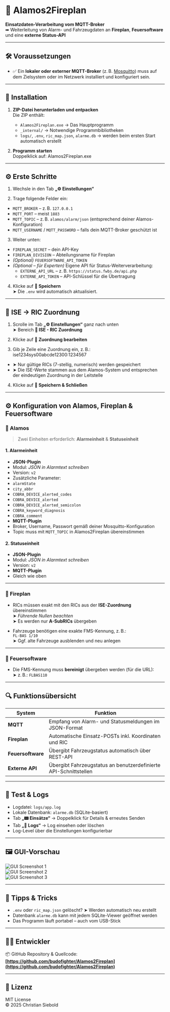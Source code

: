 # 🚨 Alamos2Fireplan

**Einsatzdaten-Verarbeitung vom MQTT-Broker**  
➡ Weiterleitung von Alarm- und Fahrzeugdaten an **Fireplan**, **Feuersoftware** und eine **externe Status-API**

---

## 🛠 Voraussetzungen

- ✅ Ein **lokaler oder externer MQTT-Broker** (z. B. [Mosquitto](https://mosquitto.org/)) muss auf dem Zielsystem oder im Netzwerk installiert und konfiguriert sein.

---

## 💾 Installation

1. **ZIP-Datei herunterladen und entpacken**  
   Die ZIP enthält:

   - `Alamos2Fireplan.exe` → Das Hauptprogramm
   - `_internal/` → Notwendige Programmbibliotheken
   - `logs/`, `.env`, `ric_map.json`, `alarme.db` → werden beim ersten Start automatisch erstellt

2. **Programm starten**  
   Doppelklick auf:
   Alamos2Fireplan.exe

   
---

## ⚙️ Erste Schritte

1. Wechsle in den Tab **„⚙️ Einstellungen“**

2. Trage folgende Felder ein:

- `MQTT_BROKER` – z. B. `127.0.0.1`  
- `MQTT_PORT` – meist `1883`
- `MQTT_TOPIC` – z. B. `alamos/alarm/json` (entsprechend deiner Alamos-Konfiguration)
- `MQTT_USERNAME` / `MQTT_PASSWORD` – falls dein MQTT-Broker geschützt ist

3. Weiter unten:

- `FIREPLAN_SECRET` – dein API-Key
- `FIREPLAN_DIVISION` – Abteilungsname für Fireplan
- *(Optional)* `FEUERSOFTWARE_API_TOKEN`
- *(Optional – für Experten)* Eigene API für Status-Weiterverarbeitung:
  - `EXTERNE_API_URL` – z. B. `https://status.fwbs.de/api.php`
  - `EXTERNE_API_TOKEN` – API-Schlüssel für die Übertragung

4. Klicke auf **💾 Speichern**  
➤ Die `.env` wird automatisch aktualisiert.

---

## 🔁 ISE → RIC Zuordnung

1. Scrolle im Tab **„⚙️ Einstellungen“** ganz nach unten  
➤ Bereich **🔁 ISE - RIC Zuordnung**

2. Klicke auf **📝 Zuordnung bearbeiten**

3. Gib je Zeile eine Zuordnung ein, z. B.:
ise1234sys00abcde12300:1234567


- ➤ Nur gültige RICs (7-stellig, numerisch) werden gespeichert
- ➤ Die ISE-Werte stammen aus dem Alamos-System und entsprechen der eindeutigen Zuordnung in der Leitstelle

4. Klicke auf **💾 Speichern & Schließen**

---

## ⚙️ Konfiguration von Alamos, Fireplan & Feuersoftware

### 🔸 Alamos

> Zwei Einheiten erforderlich: **Alarmeinheit** & **Statuseinheit**

#### 1. Alarmeinheit
- **JSON-Plugin**
- Modul: *JSON in Alarmtext schreiben*
- Version: `v2`
- Zusätzliche Parameter:
 - `alarmState`
 - `city_abbr`
 - `COBRA_DEVICE_alerted_codes`
 - `COBRA_DEVICE_alerted`
 - `COBRA_DEVICE_alerted_semicolon`
 - `COBRA_keyword_diagnosis`
 - `COBRA_comment`
- **MQTT-Plugin**
- Broker, Username, Passwort gemäß deiner Mosquitto-Konfiguration
- Topic muss mit `MQTT_TOPIC` in Alamos2Fireplan übereinstimmen

#### 2. Statuseinheit
- **JSON-Plugin**
- Modul: *JSON in Alarmtext schreiben*
- Version: `v2`
- **MQTT-Plugin**
- Gleich wie oben

---

### 🔸 Fireplan

- RICs müssen exakt mit den RICs aus der **ISE-Zuordnung** übereinstimmen  
➤ *Führende Nullen beachten*  
➤ Es werden nur **A-SubRICs** übergeben

- Fahrzeuge benötigen eine exakte FMS-Kennung, z. B.:  
`FL-BAS 1/10`  
➤ Ggf. alte Fahrzeuge ausblenden und neu anlegen

---

### 🔸 Feuersoftware

- Die FMS-Kennung muss **bereinigt** übergeben werden (für die URL):  
➤ z. B.: `FLBAS110`

---

## 🔍 Funktionsübersicht

| System            | Funktion                                                              |
|-------------------|-----------------------------------------------------------------------|
| **MQTT**          | Empfang von Alarm- und Statusmeldungen im JSON-Format                 |
| **Fireplan**      | Automatische Einsatz-POSTs inkl. Koordinaten und RIC                 |
| **Feuersoftware** | Übergibt Fahrzeugstatus automatisch über REST-API                    |
| **Externe API**   | Übergibt Fahrzeugstatus an benutzerdefinierte API-Schnittstellen     |

---

## 🧪 Test & Logs

- Logdatei: `logs/app.log`
- Lokale Datenbank: `alarme.db` (SQLite-basiert)
- Tab **„📟 Einsätze“** → Doppelklick für Details & erneutes Senden
- Tab **„📄 Logs“** → Log einsehen oder löschen
- Log-Level über die Einstellungen konfigurierbar

---

## 🖼 GUI-Vorschau

![GUI Screenshot 1](./resources/Screenshot1.png)  
![GUI Screenshot 2](./resources/Screenshot2.png)  
![GUI Screenshot 3](./resources/Screenshot3.png)

---

## 🧹 Tipps & Tricks

- `.env` oder `ric_map.json` gelöscht? ➤ Werden automatisch neu erstellt
- Datenbank `alarme.db` kann mit jedem SQLite-Viewer geöffnet werden
- Das Programm läuft portabel – auch vom USB-Stick

---

## 👨‍💻 Entwickler

📦 GitHub Repository & Quellcode:  
**[https://github.com/budofighter/Alamos2Fireplan](https://github.com/budofighter/Alamos2Fireplan)**

---

## 📜 Lizenz

MIT License  
© 2025 Christian Siebold

